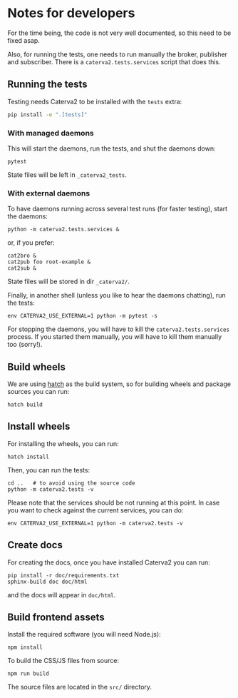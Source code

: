 # Notes for developers

For the time being, the code is not very well documented, so this need to be fixed asap.

Also, for running the tests, one needs to run manually the broker, publisher and subscriber.
There is a `caterva2.tests.services` script that does this.

## Running the tests

Testing needs Caterva2 to be installed with the `tests` extra:

```sh
pip install -e ".[tests]"
```

### With managed daemons

This will start the daemons, run the tests, and shut the daemons down:

```shell
pytest
```

State files will be left in `_caterva2_tests`.

### With external daemons

To have daemons running across several test runs (for faster testing), start the daemons:

```shell
python -m caterva2.tests.services &
```

or, if you prefer:

```shell
cat2bro &
cat2pub foo root-example &
cat2sub &
```

State files will be stored in dir `_caterva2/`.

Finally, in another shell (unless you like to hear the daemons chatting), run the tests:

```shell
env CATERVA2_USE_EXTERNAL=1 python -m pytest -s
```

For stopping the daemons, you will have to kill the `caterva2.tests.services` process.
If you started them manually, you will have to kill them manually too (sorry!).

## Build wheels

We are using [hatch](https://hatch.pypa.io) as the build system, so for building wheels and
package sources you can run:

```shell
hatch build
```

## Install wheels

For installing the wheels, you can run:

```shell
hatch install
```

Then, you can run the tests:

```shell
cd ..   # to avoid using the source code
python -m caterva2.tests -v
```

Please note that the services should be not running at this point.  In case you want to check against
the current services, you can do:

```shell
env CATERVA2_USE_EXTERNAL=1 python -m caterva2.tests -v
```

## Create docs

For creating the docs, once you have installed Caterva2 you can run:

```shell
pip install -r doc/requirements.txt
sphinx-build doc doc/html
```

and the docs will appear in `doc/html`.

## Build frontend assets

Install the required software (you will need Node.js):

```shell
npm install
```

To build the CSS/JS files from source:

```shell
npm run build
```

The source files are located in the `src/` directory.
